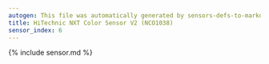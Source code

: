 ```yaml
---
autogen: This file was automatically generated by sensors-defs-to-markdown.py
title: HiTechnic NXT Color Sensor V2 (NCO1038)
sensor_index: 6
---
```


{% include sensor.md %}
